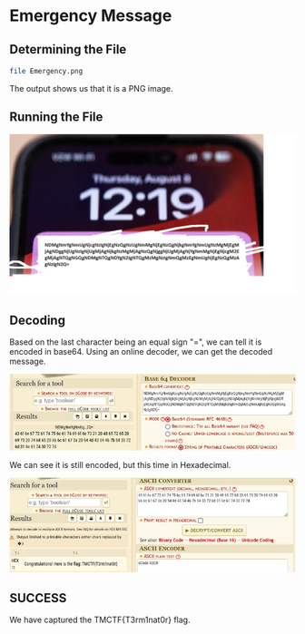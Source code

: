 # Emergency Message

## Determining the File

```bash
file Emergency.png
```

The output shows us that it is a PNG image. 

## Running the File

![Emergency](Emergency.png)

## Decoding

Based on the last character being an equal sign "=", we can tell it is encoded in base64. Using an online decoder, we can get the decoded message.

![base64](decode1.png)

We can see it is still encoded, but this time in Hexadecimal.

![ascii](decode2.png)

## SUCCESS

We have captured the TMCTF{T3rm1nat0r} flag.
